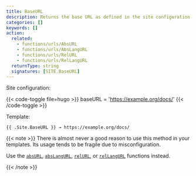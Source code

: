 ```yaml
---
title: BaseURL
description: Returns the base URL as defined in the site configuration.
categories: []
keywords: []
action:
  related:
    - functions/urls/AbsURL
    - functions/urls/AbsLangURL
    - functions/urls/RelURL
    - functions/urls/RelLangURL
  returnType: string
  signatures: [SITE.BaseURL]
---
```


Site configuration:

{{< code-toggle file=hugo >}}
baseURL = 'https://example.org/docs/'
{{< /code-toggle >}}

Template:

```go-html-template
{{ .Site.BaseURL }} → https://example.org/docs/
```

{{< note >}}
There is almost never a good reason to use this method in your templates. Its usage tends to be fragile due to misconfiguration.

Use the [`absURL`], [`absLangURL`], [`relURL`], or [`relLangURL`] functions instead.

[`absURL`]: /functions/urls/absURL/
[`absLangURL`]: /functions/urls/absLangURL/
[`relURL`]: /functions/urls/relURL/
[`relLangURL`]: /functions/urls/relLangURL/
{{< /note >}}
